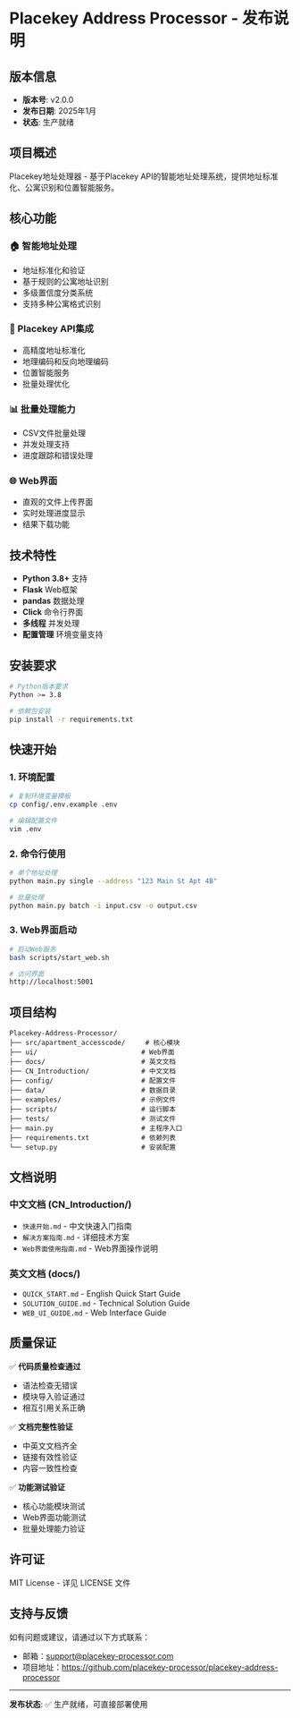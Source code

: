 # Placekey Address Processor - 发布说明

## 版本信息
- **版本号**: v2.0.0
- **发布日期**: 2025年1月
- **状态**: 生产就绪

## 项目概述

Placekey地址处理器 - 基于Placekey API的智能地址处理系统，提供地址标准化、公寓识别和位置智能服务。

## 核心功能

### 🏠 智能地址处理
- 地址标准化和验证
- 基于规则的公寓地址识别
- 多级置信度分类系统
- 支持多种公寓格式识别

### 🔗 Placekey API集成
- 高精度地址标准化
- 地理编码和反向地理编码
- 位置智能服务
- 批量处理优化

### 📊 批量处理能力
- CSV文件批量处理
- 并发处理支持
- 进度跟踪和错误处理

### 🌐 Web界面
- 直观的文件上传界面
- 实时处理进度显示
- 结果下载功能

## 技术特性

- **Python 3.8+** 支持
- **Flask** Web框架
- **pandas** 数据处理
- **Click** 命令行界面
- **多线程** 并发处理
- **配置管理** 环境变量支持

## 安装要求

```bash
# Python版本要求
Python >= 3.8

# 依赖包安装
pip install -r requirements.txt
```

## 快速开始

### 1. 环境配置
```bash
# 复制环境变量模板
cp config/.env.example .env

# 编辑配置文件
vim .env
```

### 2. 命令行使用
```bash
# 单个地址处理
python main.py single --address "123 Main St Apt 4B"

# 批量处理
python main.py batch -i input.csv -o output.csv
```

### 3. Web界面启动
```bash
# 启动Web服务
bash scripts/start_web.sh

# 访问界面
http://localhost:5001
```

## 项目结构

```
Placekey-Address-Processor/
├── src/apartment_accesscode/     # 核心模块
├── ui/                          # Web界面
├── docs/                        # 英文文档
├── CN_Introduction/             # 中文文档
├── config/                      # 配置文件
├── data/                        # 数据目录
├── examples/                    # 示例文件
├── scripts/                     # 运行脚本
├── tests/                       # 测试文件
├── main.py                      # 主程序入口
├── requirements.txt             # 依赖列表
└── setup.py                     # 安装配置
```

## 文档说明

### 中文文档 (CN_Introduction/)
- `快速开始.md` - 中文快速入门指南
- `解决方案指南.md` - 详细技术方案
- `Web界面使用指南.md` - Web界面操作说明

### 英文文档 (docs/)
- `QUICK_START.md` - English Quick Start Guide
- `SOLUTION_GUIDE.md` - Technical Solution Guide
- `WEB_UI_GUIDE.md` - Web Interface Guide

## 质量保证

✅ **代码质量检查通过**
- 语法检查无错误
- 模块导入验证通过
- 相互引用关系正确

✅ **文档完整性验证**
- 中英文文档齐全
- 链接有效性验证
- 内容一致性检查

✅ **功能测试验证**
- 核心功能模块测试
- Web界面功能测试
- 批量处理能力验证

## 许可证

MIT License - 详见 LICENSE 文件

## 支持与反馈

如有问题或建议，请通过以下方式联系：
- 邮箱：support@placekey-processor.com
- 项目地址：https://github.com/placekey-processor/placekey-address-processor

---

**发布状态**: ✅ 生产就绪，可直接部署使用